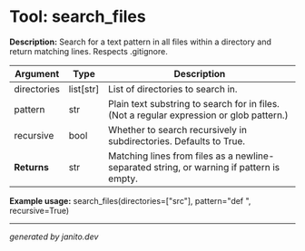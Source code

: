 # Tool: search_files

**Description:**
Search for a text pattern in all files within a directory and return matching lines. Respects .gitignore.

| Argument     | Type           | Description |
|--------------|----------------|-------------|
| directories  | list[str]      | List of directories to search in. |
| pattern      | str            | Plain text substring to search for in files. (Not a regular expression or glob pattern.) |
| recursive    | bool           | Whether to search recursively in subdirectories. Defaults to True. |
| **Returns**  | str            | Matching lines from files as a newline-separated string, or warning if pattern is empty. |

**Example usage:**
search_files(directories=["src"], pattern="def ", recursive=True)

---
_generated by janito.dev_
